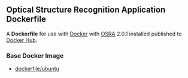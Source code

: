 ## Optical Structure Recognition Application Dockerfile


A **Dockerfile** for use with [Docker](https://www.docker.com/) with [OSRA](http://cactus.nci.nih.gov/osra/) 2.0.1 installed published to [Docker Hub](https://hub.docker.com/r/cyclica/osra/).

### Base Docker Image

* [dockerfile/ubuntu](http://dockerfile.github.io/#/ubuntu)
